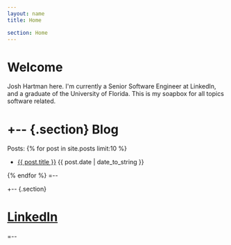 ```yaml
---
layout: name
title: Home

section: Home
---
```


Welcome
=======

Josh Hartman here. I'm currently a Senior Software Engineer at LinkedIn, and a
graduate of the University of Florida. This is my soapbox for all topics software
related.

+--	{.section}
Blog
=====
Posts:
{% for post in site.posts limit:10 %}
<ul class="compact recent">
<li>
	<a href="{{ post.url }}" title="{{ post.excerpt }}">{{ post.title }}</a>
	<span class="date">{{ post.date | date_to_string }}</span> 
</li>
</ul>
{% endfor %}
=--

+-- {.section}

[LinkedIn](http://www.linkedin.com/in/joshuahartman)
====================================================

=--